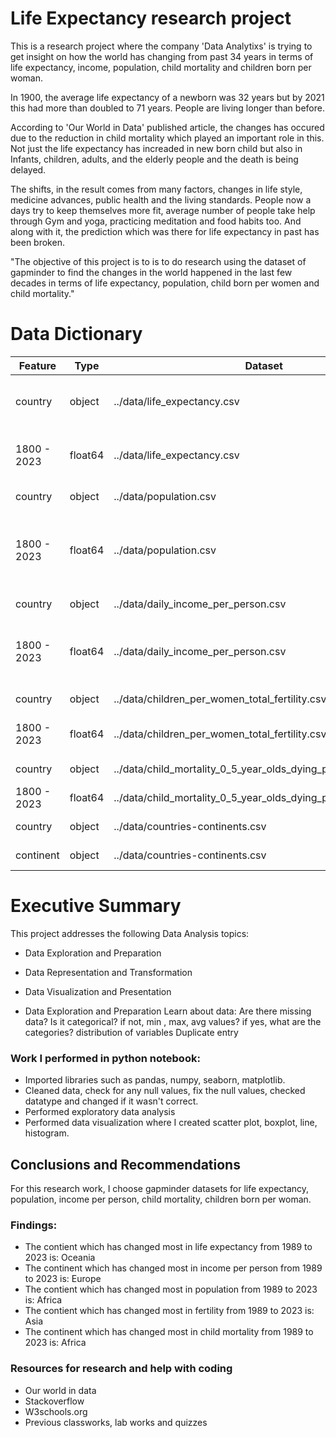 # Life Expectancy research project

This is a research project where the company 'Data Analytixs' is trying to get insight on how the world has changing from past 34 years in terms of life expectancy, income, population, child mortality and children born per woman.

In 1900, the average life expectancy of a newborn was 32 years but by 2021 this had more than doubled to 71 years. People are living longer than before.

According to 'Our World in Data' published article, the changes has occured due to the reduction in child mortality which played an important role in this. Not just the life expectancy has increaded in new born child but also in Infants, children, adults, and the elderly people and the death is being delayed.

The shifts, in the result comes from many factors, changes in life style, medicine advances, public health and the living standards. People now a days try to keep themselves more fit, average number of people take help through Gym and yoga, practicing meditation and food habits too. And along with it, the prediction which was there for life expectancy in past has been broken.

"The objective of this project is to is to do research using the dataset of gapminder to find the changes in the world happened in the last few decades in terms of life expectancy, population, child born per women and child mortality."



# Data Dictionary

|Feature|Type|Dataset|Description|
|---|---|---|---|
|country|object|../data/life_expectancy.csv|country names of life expectancy datasets
|1800 - 2023|float64|../data/life_expectancy.csv|The life expectancy details in units
|country|object|../data/population.csv|country names
|1800 - 2023|float64|../data/population.csv|The population of the country(units in thousands and millions)
|country|object|../data/daily_income_per_person.csv|country names
|1800 - 2023|float64|../data/daily_income_per_person.csv|The income of the person(units in thousands and millions) 
|country|object|../data/children_per_women_total_fertility.csv|country names
|1800 - 2023|float64|../data/children_per_women_total_fertility.csv|children born per 1000 women   
|country|object|../data/child_mortality_0_5_year_olds_dying_per_1000_born.csv|country names
|1800 - 2023|float64|../data/child_mortality_0_5_year_olds_dying_per_1000_born.csv|Year column names 
|country|object|../data/countries-continents.csv|country names
|continent|object|../data/countries-continents.csv|continents names 



# Executive Summary

This project addresses the following Data Analysis topics:

- Data Exploration and Preparation

- Data Representation and Transformation

- Data Visualization and Presentation

- Data Exploration and Preparation Learn about data: Are there missing data? Is it categorical? if not, min , max, avg values? if yes, what are the categories? distribution of variables Duplicate entry

### Work I performed in python notebook:
- Imported libraries such as pandas, numpy, seaborn, matplotlib.
- Cleaned data, check for any null values, fix the null values, checked datatype and changed if it wasn't correct.
- Performed exploratory data analysis
- Performed data visualization where I created scatter plot, boxplot, line, histogram.

## Conclusions and Recommendations
For this research work, I choose gapminder datasets for life expectancy, population, income per person, child mortality, children born per woman.


### Findings:
- The contient which has changed most in life expectancy from 1989 to 2023 is: Oceania
- The continent which has changed most in income per person from 1989 to 2023 is: Europe
- The contient which has changed most in population from 1989 to 2023 is: Africa
- The contient which has changed most in fertility from 1989 to 2023 is: Asia
- The continent which has changed most in child mortality from 1989 to 2023 is: Africa


### Resources for research and help with coding
- Our world in data
- Stackoverflow
- W3schools.org
- Previous classworks, lab works and quizzes

